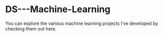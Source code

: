 # DS---Machine-Learning
You can explore the various machine learning projects I've developed by checking them out here.
